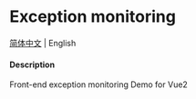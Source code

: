 # Exception monitoring

[简体中文](./README.md) | English

#### Description

Front-end exception monitoring Demo for Vue2
